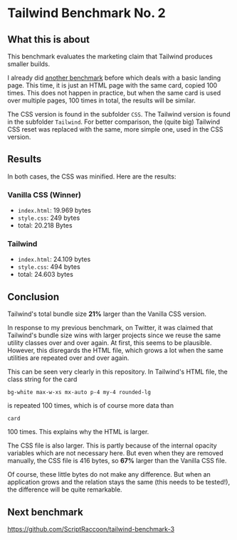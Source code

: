 # Tailwind Benchmark No. 2

## What this is about

This benchmark evaluates the marketing claim that Tailwind produces smaller builds.

I already did [another benchmark](https://github.com/ScriptRaccoon/tailwind-benchmark) before which deals with a basic landing page. This time, it is just an HTML page with the same card, copied 100 times. This does not happen in practice, but when the same card is used over multiple pages, 100 times in total, the results will be similar.

The CSS version is found in the subfolder `CSS`. The Tailwind version is found in the subfolder `Tailwind`. For better comparison, the (quite big) Tailwind CSS reset was replaced with the same, more simple one, used in the CSS version.

## Results

In both cases, the CSS was minified. Here are the results:

### Vanilla CSS (Winner)

-   `index.html`: 19.969 bytes
-   `style.css`: 249 bytes
-   total: 20.218 Bytes

### Tailwind

-   `index.html`: 24.109 bytes
-   `style.css`: 494 bytes
-   total: 24.603 bytes

## Conclusion

Tailwind's total bundle size **21%** larger than the Vanilla CSS version.

In response to my previous benchmark, on Twitter, it was claimed that Tailwind's bundle size wins with larger projects since we reuse the same utility classes over and over again. At first, this seems to be plausible. However, this disregards the HTML file, which grows a lot when the same utilities are repeated over and over again.

This can be seen very clearly in this repository. In Tailwind's HTML file, the class string for the card

`bg-white max-w-xs mx-auto p-4 my-4 rounded-lg`

is repeated 100 times, which is of course more data than

`card`

100 times. This explains why the HTML is larger.

The CSS file is also larger. This is partly because of the internal opacity variables which are not necessary here. But even when they are removed manually, the CSS file is 416 bytes, so **67%** larger than the Vanilla CSS file.

Of course, these little bytes do not make any difference. But when an application grows and the relation stays the same (this needs to be tested!), the difference will be quite remarkable.

## Next benchmark

https://github.com/ScriptRaccoon/tailwind-benchmark-3
